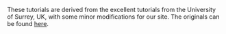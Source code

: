 These tutorials are derived from the excellent tutorials from the University of Surrey, UK, with some minor modifications for our site. The originals can be found [here](http://www.ee.surrey.ac.uk/Teaching/Unix/).
